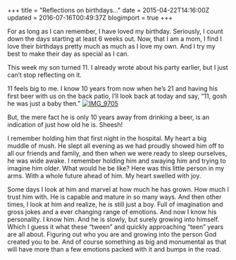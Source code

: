 +++
title = "Reflections on birthdays…"
date = 2015-04-22T14:16:00Z
updated = 2016-07-16T00:49:37Z
blogimport = true 
+++

For as long as I can remember, I have loved my birthday.  Seriously, I count down the days starting at least 6 weeks out.   Now, that I am a mom, I find I love their birthdays pretty much as much as I love my own.  And I try my best to make their day as special as I can.  

This week my son turned 11.  I already wrote about his party earlier, but I just can’t stop reflecting on it.  

11 feels big to me.  I know 10 years from now when he’s 21 and having his first beer  with us on the back patio, I’ll look back at today and say, “11, gosh he was just a baby then.” [![IMG_9705](https://lh3.googleusercontent.com/-d5cn-agF4-c/V4m8yyQPdfI/AAAAAAAABBM/FhwTpKqGe2Q/IMG_97051.jpg?imgmax=800 "IMG_9705")](https://lh3.googleusercontent.com/-_ZkC9CCgQlM/V4m8yqVUcFI/AAAAAAAABBE/9K8HZXng5Q4/s1600-h/IMG_97051%25255B1%25255D.jpg)

But, the mere fact he is only 10 years away from drinking a beer, is an indication of just how old he is.  Sheesh!

I remember holding him that first night in the hospital.  My heart a big muddle of mush.  He slept all evening as we had proudly showed him off to all our friends and family, and then when we were ready to sleep ourselves, he was wide awake.  I remember holding him and swaying him and trying to imagine him older.  What would he be like?  Here was this little person in my arms.  With a whole future ahead of him.   My heart swelled with joy.  

Some days I look at him and marvel at how much he has grown.  How much I trust him with.  He is capable and mature in so many ways. And then other times, I look at him and realize, he is still just a boy.  Full of imagination and gross jokes and a ever changing range of emotions.  And now I know his personality.  I know him.  And he is slowly, but surely growing into himself.  Which I guess it what these “tween” and quickly approaching “teen” years are all about.  Figuring out who you are and growing into the person God created you to be.  And of course something as big and monumental as that will have more than a few emotions packed with it and bumps in the road.   
